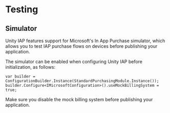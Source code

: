 # Testing

## Simulator

Unity IAP features support for Microsoft's In App Purchase simulator, which allows you to test IAP purchase flows on devices before publishing your application.

The simulator can be enabled when configuring Unity IAP before initialization, as follows:

````
var builder = ConfigurationBuilder.Instance(StandardPurchasingModule.Instance());
builder.Configure<IMicrosoftConfiguration>().useMockBillingSystem = true;
````
Make sure you disable the mock billing system before publishing your application.
